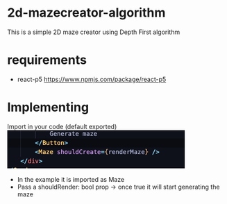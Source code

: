 # 2d-mazecreator-algorithm

This is a simple 2D maze creator using Depth First algorithm

# requirements

- react-p5 https://www.npmjs.com/package/react-p5

# Implementing

Import in your code (default exported)
![Implementing](resources/readme/images/implementing.png)

- In the example it is imported as Maze
- Pass a shouldRender: bool prop -> once true it will start generating the maze
